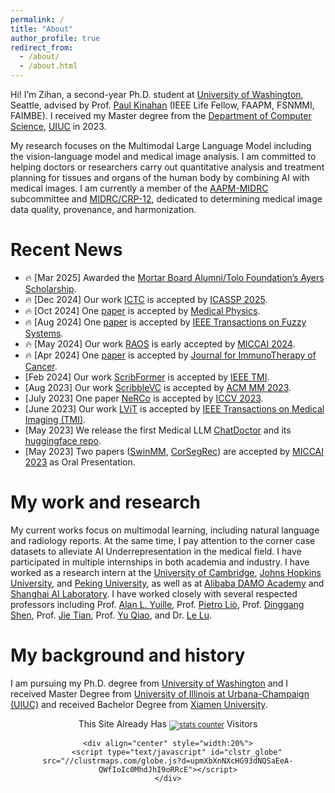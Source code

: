 ```yaml
---
permalink: /
title: "About"
author_profile: true
redirect_from: 
  - /about/
  - /about.html
---
```


Hi! I’m Zihan, a second-year Ph.D. student at [University of Washington](https://www.washington.edu/), Seattle, advised by Prof. [Paul Kinahan](https://rad.washington.edu/radiology-personnel/kinahan/) (IEEE Life Fellow, FAAPM, FSNMMI, FAIMBE). I received my Master degree from the [Department of Computer Science](https://cs.illinois.edu/), [UIUC](https://illinois.edu/) in 2023. 

My research focuses on the Multimodal Large Language Model including the vision-language model and medical image analysis. I am committed to helping doctors or researchers carry out quantitative analysis and treatment planning for tissues and organs of the human body by combining AI with medical images. I am currently a member of the [AAPM-MIDRC](https://www.aapm.org/org/structure/default.asp?committee_code=MIDRC) subcommittee and [MIDRC/CRP-12](https://www.midrc.org/midrc-collaborating-research-projects/project-one-crp12), dedicated to determining medical image data quality, provenance, and harmonization.

<!--**Actively looking for 2024 Summer Internship, I'd be delighted to engage in further conversation if you are interested.**-->

Recent News
======
* <span class='emoji'>🔥</span> [Mar 2025] Awarded the [Mortar Board Alumni/Tolo Foundation’s Ayers Scholarship](https://www.mortarboardtolo.org/about/).
* <span class='emoji'>🔥</span> [Dec 2024] Our work [ICTC](https://arxiv.org/abs/2501.07850) is accepted by [ICASSP 2025](https://2025.ieeeicassp.org/).
* <span class='emoji'>🔥</span> [Oct 2024] One [paper](https://arxiv.org/abs/2309.16967) is accepted by [Medical Physics](https://aapm.onlinelibrary.wiley.com/journal/24734209/journal-metrics).
* <span class='emoji'>🔥</span> [Aug 2024] One [paper](https://ieeexplore.ieee.org/document/10643360) is accepted by [IEEE Transactions on Fuzzy Systems](https://ieeexplore.ieee.org/xpl/RecentIssue.jsp?punumber=91).
* <span class='emoji'>🔥</span> [May 2024] Our work [RAOS](https://arxiv.org/abs/2406.13674) is early accepted by [MICCAI 2024](https://conferences.miccai.org/2024/en/).
* <span class='emoji'>🔥</span> [Apr 2024] One [paper](https://www.ncbi.nlm.nih.gov/pmc/articles/PMC11097892/) is accepted by [Journal for ImmunoTherapy of Cancer](https://jitc.bmj.com/).
* [Feb 2024] Our work [ScribFormer](https://github.com/HUANGLIZI/ScribFormer) is accepted by [IEEE TMI](https://ieeexplore.ieee.org/xpl/RecentIssue.jsp?punumber=42).
* [Aug 2023] Our work [ScribbleVC](https://github.com/HUANGLIZI/ScribbleVC) is accepted by [ACM MM 2023](https://www.acmmm2023.org/).
* [July 2023] One paper [NeRCo](https://arxiv.org/abs/2303.11722) is accepted by [ICCV 2023](https://iccv2023.thecvf.com/).
* [June 2023] Our work [LViT](https://github.com/HUANGLIZI/LViT) is accepted by [IEEE Transactions on Medical Imaging (TMI)](https://ieeexplore.ieee.org/xpl/RecentIssue.jsp?punumber=42).
* [May 2023] We release the first Medical LLM [ChatDoctor](https://github.com/kent0n-li/chatdoctor) and its [huggingface repo](https://huggingface.co/zl111/ChatDoctor).
* [May 2023] Two papers ([SwinMM](https://github.com/UCSC-VLAA/SwinMM), [CorSegRec](https://link.springer.com/chapter/10.1007/978-3-031-43898-1_64)) are accepted by [MICCAI 2023](https://conferences.miccai.org/2023/en/) as Oral Presentation.
<!-- * [May 2023] One paper [DTDF-HFF](https://ieeexplore.ieee.org/abstract/document/10145798) is accepted by [IEEE Transactions on Neural Networks and Learning Systems (TNNLS)](https://ieeexplore.ieee.org/xpl/RecentIssue.jsp?punumber=5962385). -->
<!-- * [May 2023] Awarded the Conference Presentation Award for Graduate Students by UIUC! -->
<!-- * [February 2023] Our Work [C2FVL](https://github.com/HUANGLIZI/C2FVL) is accepted by [ICASSP 2023](https://2023.ieeeicassp.org/).-->

My work and research
======
My current works focus on multimodal learning, including natural language and radiology reports. At the same time, I pay attention to the corner case datasets to alleviate AI Underrepresentation in the medical field. I have participated in multiple internships in both academia and industry. I have worked as a research intern at the [University of Cambridge](https://www.cam.ac.uk/), [Johns Hopkins University](https://www.jhu.edu/), and [Peking University](https://english.pku.edu.cn/), as well as at [Alibaba DAMO Academy](https://damo.alibaba.com/?lang=en) and [Shanghai AI Laboratory](https://www.shlab.org.cn/). I have worked closely with several respected professors including Prof. [Alan L. Yuille](https://www.cs.jhu.edu/~ayuille/), Prof. [Pietro Liò](https://www.cl.cam.ac.uk/~pl219/), Prof. [Dinggang Shen](https://scholar.google.com/citations?user=v6VYQC8AAAAJ&hl=EN), Prof. [Jie Tian](http://www.mitk.net.cn/tian/), Prof. [Yu Qiao](https://scholar.google.com/citations?user=gFtI-8QAAAAJ), and Dr. [Le Lu](https://www.cs.jhu.edu/~lelu/).

My background and history
======
I am pursuing my Ph.D. degree from [University of Washington](https://www.washington.edu/) and I received Master Degree from [University of Illinois at Urbana-Champaign (UIUC)](https://illinois.edu/) and received Bachelor Degree from [Xiamen University](https://en.xmu.edu.cn/main.htm).

<div align="center">
    <div align="center">
        This Site Already Has  
            <small><a href="https://www.easycounter.com/">
            <img src="https://www.easycounter.com/counter.php?zl111"
            border="0" alt="stats counter"></a></small> 
         Visitors
    </div>

  
    <div align="center" style="width:20%">
        <script type="text/javascript" id="clstr_globe" src="//clustrmaps.com/globe.js?d=upmXbXnNXcHG93dNQSaEeA-QWfIoIc0MhdJhI9oRRcE"></script>
    </div>
</div>
